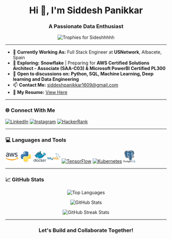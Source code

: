 <h1 align="center">Hi 👋, I'm Siddesh Panikkar</h1>
<h3 align="center">A Passionate Data Enthusiast </h3>

<p align="center">
  <img src="https://github-profile-trophy.vercel.app/?username=Siddeshhhhh&theme=gruvbox" alt="Trophies for Sideshhhhh" />
</p>

---

- 🔭 **Currently Working As:** Full Stack Engineer at **USNetwork**, Albacete, Spain  
- 🌱 **Exploring:** **Snowflake** | Preparing for **AWS Certified Solutions Architect - Associate (SAA-C03) & Microsoft PowerBI Certified PL300**  
- 💬 **Open to discussions on:** **Python, SQL, Machine Learning, Deep learning and Data Engineering**  
- 📫 **Contact Me:** siddeshpanikkar1609@gmail.com 
- 📄 **My Resume:** [View Here](https://docs.google.com/document/d/1aTX-UQKe6yFPQ0M8q51hrLgZu-FO2OywaAWPR4Ie6jg/edit?tab=t.0)  

---

<h3 align="left">🌐 Connect With Me</h3>
<p align="left">
  <a href="https://www.linkedin.com/in/siddeshpanikkar/" target="blank"><img src="https://img.shields.io/badge/-LinkedIn-0077B5?style=flat-square&logo=linkedin&logoColor=white" alt="LinkedIn"></a>
  <a href="https://www.instagram.com/_siddeshhhh_?igsh=MWxmZGNtMHk1aXpseA==" target="blank"><img src="https://img.shields.io/badge/-Instagram-E4405F?style=flat-square&logo=instagram&logoColor=white" alt="Instagram"></a>
  <a href="https://www.hackerrank.com/profile/siddeshpanikkar1" target="blank"><img src="https://img.shields.io/badge/-HackerRank-00EA64?style=flat-square&logo=hackerrank&logoColor=white" alt="HackerRank"></a>
</p>

---


<h3><h3 align="left">💻 Languages and Tools</h3></h3>
<p align="left">
  <a href="https://github.com/Siddeshhhhh" target="_blank" rel="noreferrer"><img src="https://raw.githubusercontent.com/devicons/devicon/master/icons/amazonwebservices/amazonwebservices-original-wordmark.svg" alt="AWS" width="40" height="40"></a>
  <a href="https://github.com/Siddeshhhhh" target="_blank" rel="noreferrer"><img src="https://raw.githubusercontent.com/devicons/devicon/master/icons/python/python-original.svg" alt="Python" width="40" height="40"></a>
  <a href="https://github.com/Siddeshhhhh" target="_blank" rel="noreferrer"><img src="https://raw.githubusercontent.com/devicons/devicon/master/icons/docker/docker-original-wordmark.svg" alt="Docker" width="40" height="40"></a>
  <a href="https://github.com/Siddeshhhhh" target="_blank" rel="noreferrer"><img src="https://raw.githubusercontent.com/devicons/devicon/master/icons/mysql/mysql-original-wordmark.svg" alt="MySQL" width="40" height="40"></a>
  <a href="https://github.com/Siddeshhhhh" target="_blank" rel="noreferrer"><img src="https://www.vectorlogo.zone/logos/tensorflow/tensorflow-icon.svg" alt="TensorFlow" width="40" height="40"></a>
  <a href="https://github.com/Siddeshhhhh" target="_blank" rel="noreferrer"><img src="https://www.vectorlogo.zone/logos/kubernetes/kubernetes-icon.svg" alt="Kubernetes" width="40" height="40"></a>
  <a href="https://github.com/Siddeshhhhh" target="_blank" rel="noreferrer"><img src="https://raw.githubusercontent.com/devicons/devicon/master/icons/postgresql/postgresql-original-wordmark.svg" alt="PostgreSQL" width="40" height="40"></a>
</p>


---

<h3 align="left">📈 GitHub Stats</h3>
<p align="center">
  <img src="https://github-readme-stats.vercel.app/api/top-langs/?username=Siddeshhhhh&show_icons=true&locale=en&layout=compact&theme=radical" alt="Top Languages" />
</p>
<p align="center">
  <img src="https://github-readme-stats.vercel.app/api?username=Siddeshhhhh&show_icons=true&locale=en&theme=radical" alt="GitHub Stats" />
</p>
<p align="center">
  <img src="https://github-readme-streak-stats.herokuapp.com/?user=Siddeshhhhh&theme=radical" alt="GitHub Streak Stats" />
</p>

---

<h3 align="center">Let's Build and Collaborate Together!</h3>
